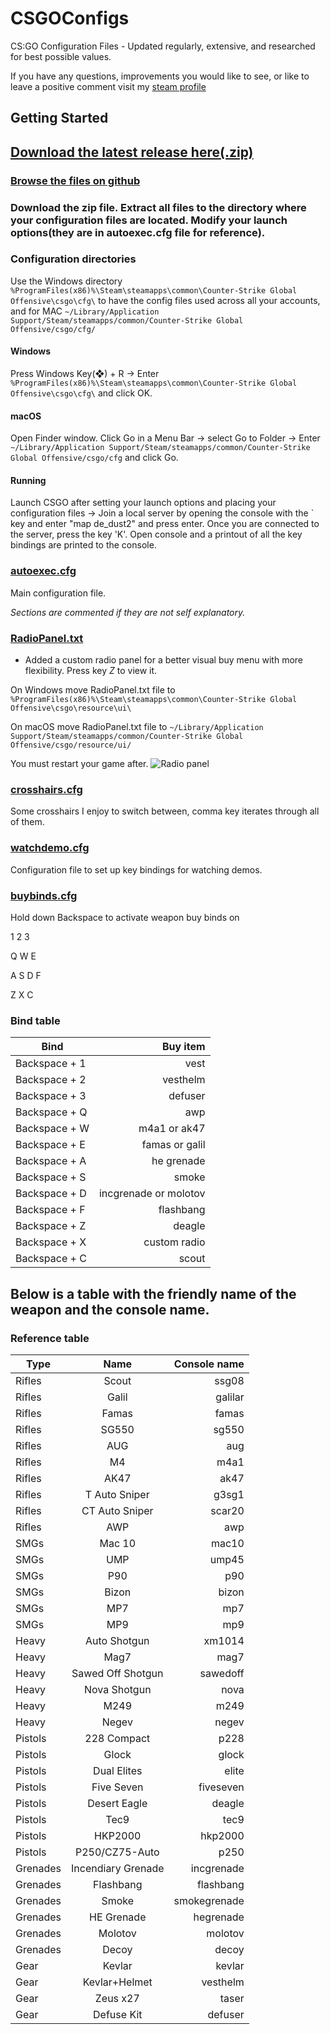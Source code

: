 # CSGOConfigs

CS:GO Configuration Files - Updated regularly, extensive, and researched for best possible values.


If you have any questions, improvements you would like to see, or like to leave a positive comment visit my [steam profile](http://steamcommunity.com/id/dek01/)


## Getting Started

## [Download the latest release here(.zip)](https://github.com/gitdek/CSGOConfigs/releases/latest)
### [Browse the files on github](https://github.com/gitdek/CSGOConfigs)

### Download the zip file. Extract all files to the directory where your configuration files are located. Modify your launch options(they are in autoexec.cfg file for reference).

### Configuration directories
Use the Windows directory ```%ProgramFiles(x86)%\Steam\steamapps\common\Counter-Strike Global Offensive\csgo\cfg\``` to have the config files used across all your accounts, and for MAC ```~/Library/Application Support/Steam/steamapps/common/Counter-Strike Global Offensive/csgo/cfg/```

#### Windows
Press Windows Key(❖) + R → Enter ```%ProgramFiles(x86)%\Steam\steamapps\common\Counter-Strike Global Offensive\csgo\cfg\``` and click OK.

#### macOS
Open Finder window.
Click Go in a Menu Bar → select Go to Folder → Enter ```~/Library/Application Support/Steam/steamapps/common/Counter-Strike Global Offensive/csgo/cfg``` and click Go.


#### Running

Launch CSGO after setting your launch options and placing your configuration files → Join a local server by opening the console with the ` key and enter "map de_dust2" and press enter. Once you are connected to the server, press the key 'K'. Open console and a printout of all the key bindings
are printed to the console.


### [autoexec.cfg](autoexec.cfg)
Main configuration file.

_Sections are commented if they are not self explanatory._


### [RadioPanel.txt](RadioPanel.txt)
+ Added a custom radio panel for a better visual buy menu with more flexibility. Press key *Z* to view it.

On Windows move RadioPanel.txt file to `%ProgramFiles(x86)%\Steam\steamapps\common\Counter-Strike Global Offensive\csgo\resource\ui\`

On macOS move RadioPanel.txt file to `~/Library/Application Support/Steam/steamapps/common/Counter-Strike Global Offensive/csgo/resource/ui/`

You must restart your game after.
![Radio panel](https://steamuserimages-a.akamaihd.net/ugc/1667984048838259324/91F302462ABFE6A8983BD51E894E72E93BA07102/)

### [crosshairs.cfg](crosshairs.cfg)
Some crosshairs I enjoy to switch between, comma key iterates through all of them.

### [watchdemo.cfg](watchdemo.cfg)
Configuration file to set up key bindings for watching demos.

### [buybinds.cfg](buybinds.cfg)
Hold down Backspace to activate weapon buy binds on

1 2 3

Q W E

A S D F

Z X C

### Bind table

Bind | Buy item
--- | ---:
Backspace + 1 | vest
Backspace + 2 | vesthelm
Backspace + 3 | defuser
Backspace + Q | awp
Backspace + W | m4a1 or ak47
Backspace + E | famas or galil
Backspace + A | he grenade
Backspace + S | smoke
Backspace + D | incgrenade or molotov
Backspace + F | flashbang
Backspace + Z | deagle
Backspace + X | custom radio
Backspace + C | scout


## Below is a table with the friendly name of the weapon and the console name.

### Reference table

Type | Name | Console name
--- | :---: | ---:
Rifles | Scout |ssg08
Rifles | Galil |galilar
Rifles | Famas |famas
Rifles | SG550 |sg550
Rifles | AUG |aug
Rifles | M4 |m4a1
Rifles | AK47 |ak47
Rifles | T Auto Sniper |g3sg1
Rifles | CT Auto Sniper |scar20
Rifles | AWP |awp
SMGs |Mac 10 |mac10
SMGs|UMP |ump45
SMGs|P90 |p90
SMGs|Bizon |bizon
SMGs|MP7 |mp7
SMGs|MP9 |mp9
Heavy|Auto Shotgun |xm1014
Heavy|Mag7 |mag7
Heavy|Sawed Off Shotgun |sawedoff
Heavy|Nova Shotgun |nova
Heavy|M249 |m249
Heavy|Negev |negev
Pistols|228 Compact |p228
Pistols|Glock |glock
Pistols|Dual Elites |elite
Pistols|Five Seven |fiveseven
Pistols|Desert Eagle |deagle
Pistols|Tec9 |tec9
Pistols|HKP2000 |hkp2000
Pistols|P250/CZ75-Auto |p250
Grenades|Incendiary Grenade |incgrenade
Grenades|Flashbang |flashbang
Grenades|Smoke |smokegrenade
Grenades|HE Grenade |hegrenade
Grenades|Molotov |molotov
Grenades|Decoy |decoy
Gear|Kevlar |kevlar
Gear|Kevlar+Helmet |vesthelm
Gear|Zeus x27 |taser
Gear|Defuse Kit |defuser





